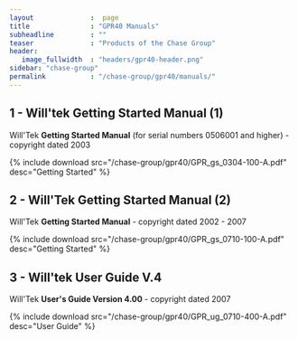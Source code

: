 ```yaml
---
layout              :  page
title               : "GPR40 Manuals"
subheadline         : ""
teaser              : "Products of the Chase Group"
header:
   image_fullwidth  : "headers/gpr40-header.png"
sidebar: "chase-group"
permalink           : "/chase-group/gpr40/manuals/"
---
```


## 1 - Will'tek Getting Started Manual (1)

Will'Tek **Getting Started Manual** (for serial numbers 0506001 and higher) - copyright dated 2003

{% include download src="/chase-group/gpr40/GPR_gs_0304-100-A.pdf" desc="Getting Started" %}

## 2 - Will'Tek Getting Started Manual (2)

Will'Tek **Getting Started Manual** - copyright dated 2002 - 2007

{% include download src="/chase-group/gpr40/GPR_gs_0710-100-A.pdf" desc="Getting Started" %}

## 3 - Will'tek User Guide V.4

Will'Tek **User's Guide Version 4.00** - copyright dated 2007

{% include download src="/chase-group/gpr40/GPR_ug_0710-400-A.pdf" desc="User Guide" %}
